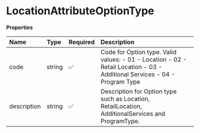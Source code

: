 # LocationAttributeOptionType

**Properties**

| Name        | Type   | Required | Description                                                                                                               |
| :---------- | :----- | :------- | :------------------------------------------------------------------------------------------------------------------------ |
| code        | string | ✅       | Code for Option type. Valid values: - 01 - Location - 02 - Retail Location - 03 - Additional Services - 04 - Program Type |
| description | string | ✅       | Description for Option type such as Location, RetailLocation, AdditionalServices and ProgramType.                         |

<!-- This file was generated by liblab | https://liblab.com/ -->
